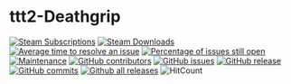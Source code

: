 ttt2-Deathgrip
===
[![Steam Subscriptions](https://img.shields.io/steam/subscriptions/1687737761?color=000000&logo=steam&logoColor=ffffff&style=flat-square)](https://steamcommunity.com/sharedfiles/filedetails/?id=1687737761)
[![Steam Downloads](https://img.shields.io/steam/downloads/1687737761?color=000000&logo=steam&logoColor=ffffff&style=flat-square)](https://steamcommunity.com/sharedfiles/filedetails/?id=1687737761) 
[![Average time to resolve an issue](http://isitmaintained.com/badge/resolution/Pustekuchen98/ttt2-deathgrip.svg)](http://isitmaintained.com/project/Pustekuchen98/ttt2-deathgrip "Average time to resolve an issue")
[![Percentage of issues still open](http://isitmaintained.com/badge/open/Pustekuchen98/ttt2-deathgrip.svg)](http://isitmaintained.com/project/Pustekuchen98/ttt2-deathgrip "Percentage of issues still open")
[![Maintenance](https://img.shields.io/badge/Maintained%3F-yes-green.svg)](https://GitHub.com/Pustekuchen98/ttt2-deathgrip/graphs/commit-activity)
[![GitHub contributors](https://img.shields.io/github/contributors/Bundabrg/PortalNetwork)](https://GitHub.com/Pustekuchen98/ttt2-deathgrip/graphs/contributors/)
[![GitHub issues](https://img.shields.io/github/issues/Bundabrg/PortalNetwork)](https://GitHub.com/Pustekuchen98/ttt2-deathgrip/issues/)
[![GitHub release](https://img.shields.io/github/release/Bundabrg/PortalNetwork)](https://GitHub.com/Pustekuchen98/ttt2-deathgrip/releases/)
[![GitHub commits](https://img.shields.io/github/commits-since/Bundabrg/PortalNetwork/latest)](https://GitHub.com/Pustekuchen98/ttt2-deathgrip/commit/)
[![Github all releases](https://img.shields.io/github/downloads/Bundabrg/PortalNetwork/total.svg)](https://GitHub.com/Pustekuchen98/ttt2-deathgrip/releases/)
![HitCount](http://hits.dwyl.com/Pustekuchen98/ttt2-deathgrip.svg)
